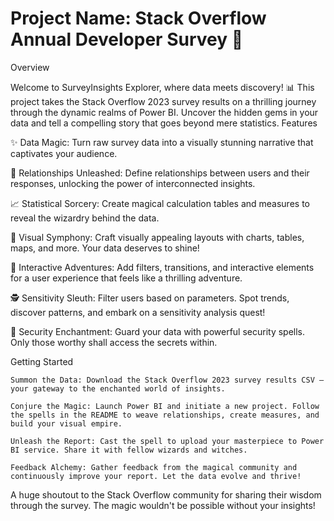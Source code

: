 # Project Name: Stack Overflow Annual Developer Survey 🚀

Overview

Welcome to SurveyInsights Explorer, where data meets discovery! 📊 This project takes the Stack Overflow 2023 survey results on a thrilling journey through the dynamic realms of Power BI. Uncover the hidden gems in your data and tell a compelling story that goes beyond mere statistics.
Features

✨ Data Magic: Turn raw survey data into a visually stunning narrative that captivates your audience.

🔗 Relationships Unleashed: Define relationships between users and their responses, unlocking the power of interconnected insights.

📈 Statistical Sorcery: Create magical calculation tables and measures to reveal the wizardry behind the data.

🎨 Visual Symphony: Craft visually appealing layouts with charts, tables, maps, and more. Your data deserves to shine!

🚀 Interactive Adventures: Add filters, transitions, and interactive elements for a user experience that feels like a thrilling adventure.

🕵️ Sensitivity Sleuth: Filter users based on parameters. Spot trends, discover patterns, and embark on a sensitivity analysis quest!

🔐 Security Enchantment: Guard your data with powerful security spells. Only those worthy shall access the secrets within.

Getting Started

    Summon the Data: Download the Stack Overflow 2023 survey results CSV – your gateway to the enchanted world of insights.

    Conjure the Magic: Launch Power BI and initiate a new project. Follow the spells in the README to weave relationships, create measures, and build your visual empire.

    Unleash the Report: Cast the spell to upload your masterpiece to Power BI service. Share it with fellow wizards and witches.

    Feedback Alchemy: Gather feedback from the magical community and continuously improve your report. Let the data evolve and thrive!

A huge shoutout to the Stack Overflow community for sharing their wisdom through the survey. The magic wouldn't be possible without your insights!
